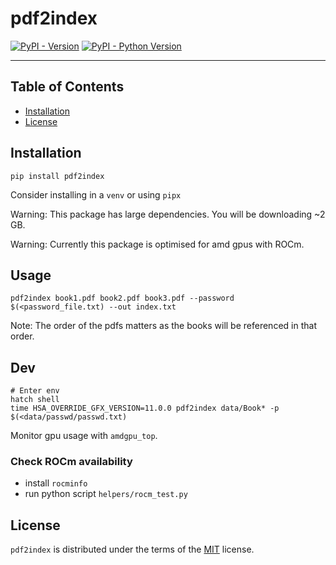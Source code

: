 # pdf2index

[![PyPI - Version](https://img.shields.io/pypi/v/pdf2index.svg)](https://pypi.org/project/pdf2index)
[![PyPI - Python Version](https://img.shields.io/pypi/pyversions/pdf2index.svg)](https://pypi.org/project/pdf2index)

-----

## Table of Contents

- [Installation](#installation)
- [License](#license)

## Installation

```console
pip install pdf2index
```

Consider installing in a `venv` or using `pipx`

Warning: This package has large dependencies. You will be downloading ~2 GB.

Warning: Currently this package is optimised for amd gpus with ROCm.

## Usage

```console
pdf2index book1.pdf book2.pdf book3.pdf --password $(<password_file.txt) --out index.txt
```

Note: The order of the pdfs matters as the books will be referenced in that order.

## Dev

```console
# Enter env
hatch shell
time HSA_OVERRIDE_GFX_VERSION=11.0.0 pdf2index data/Book* -p $(<data/passwd/passwd.txt)
```

Monitor gpu usage with `amdgpu_top`.

### Check ROCm availability

- install `rocminfo`
- run python script `helpers/rocm_test.py`

## License

`pdf2index` is distributed under the terms of the [MIT](https://spdx.org/licenses/MIT.html) license.
